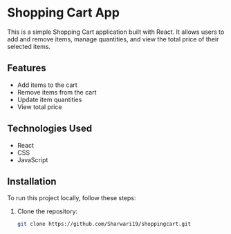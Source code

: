 # Shopping Cart App

This is a simple Shopping Cart application built with React. It allows users to add and remove items, manage quantities, and view the total price of their selected items.

## Features

- Add items to the cart
- Remove items from the cart
- Update item quantities
- View total price

## Technologies Used

- React
- CSS
- JavaScript

## Installation

To run this project locally, follow these steps:

1. Clone the repository:
   ```bash
   git clone https://github.com/Sharwari19/shoppingcart.git
